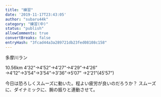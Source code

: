 ```yaml
---
title: "練習"
date: '2019-11-17T23:43:05'
author: "subaru44k"
category: "練習(中)"
status: "publish"
allowComments: true
convertBreaks: false
entryHash: "3fcad44a3a289721db23fed08108c158"
---
```

多摩川ラン

10.56km
4’32”→4’52”→4’27”→4’29”→4’26”
→4’12”→3’54”→3’54”→3’36”→5’07”
→2’21”(45’57”)

今日は恐ろしくスムーズに動いた。程よい疲労が良いのだろうか？ スムーズに、ダイナミックに、腕の振りと連動させて。
